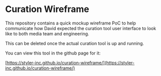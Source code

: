 # Curation Wireframe

This repository contains a quick mockup wireframe PoC to help communicate how David expected the curation tool user interface to look like to both media team and engineering.

This can be deleted once the actual curation tool is up and running.

You can view this tool in the github page for it:

[https://styler-inc.github.io/curation-wireframe/](https://styler-inc.github.io/curation-wireframe/)